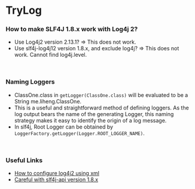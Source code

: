 # TryLog

### How to make SLF4J 1.8.x work with Log4j 2? ###
* Use Log4j2 version 2.13.1? => This does not work. 
* Use slf4j-log4j12 version 1.8.x, and exclude log4j? => This does not work. Cannot find log4j.level.

&nbsp;

### Naming Loggers ###
* ClassOne.class in `getLogger(ClassOne.class)` will be evaluated to be a String me.liheng.ClassOne.
* This is a useful and straightforward method of defining loggers. 
As the log output bears the name of the generating Logger, this naming strategy makes it easy to identify the origin of a log message.
* In slf4j, Root Logger can be obtained by `LoggerFactory.getLogger(Logger.ROOT_LOGGER_NAME)`. 

&nbsp;

### Useful Links ###
* [How to configure log4j2 using xml](https://mkyong.com/logging/log4j2-xml-example/)
* [Careful with slf4j-api version 1.8.x](http://www.slf4j.org/codes.html)

